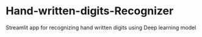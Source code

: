 # Hand-written-digits-Recognizer
Streamlit app for recognizing hand written digits using Deep learning model
